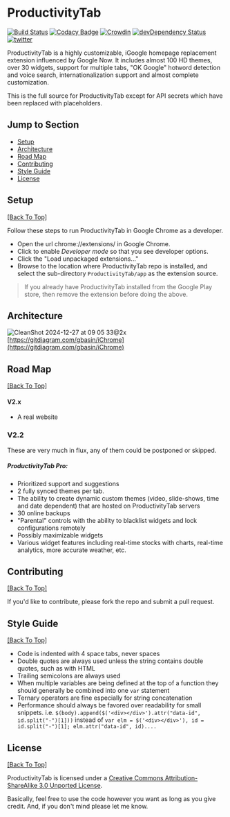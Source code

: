 # ProductivityTab
[![Build Status](https://api.travis-ci.org/AMKohn/iChrome.svg)](https://travis-ci.org/AMKohn/iChrome) [![Codacy Badge](https://api.codacy.com/project/badge/grade/971d2d380b1143a89c9416af32721f17)](https://www.codacy.com/app/AMKohn/iChrome) [![Crowdin](https://d322cqt584bo4o.cloudfront.net/ichrome/localized.png)](https://crowdin.com/project/ichrome) [![devDependency Status](https://david-dm.org/AMKohn/iChrome/dev-status.svg?style=flat)](https://david-dm.org/AMKohn/iChrome#info=devDependencies) [![twitter](http://img.shields.io/badge/twitter-@iChromeHQ-blue.svg?style=flat)](https://twitter.com/iChromeHQ)

ProductivityTab is a highly customizable, iGoogle homepage replacement extension influenced by Google Now. It includes almost 100 HD themes, over 30 widgets, support for multiple tabs, "OK Google" hotword detection and voice search, internationalization support and almost complete customization.

This is the full source for ProductivityTab except for API secrets which have been replaced with placeholders.

## Jump to Section

* [Setup](#setup)
* [Architecture](#Architecture)
* [Road Map](#road-map)
* [Contributing](#contributing)
* [Style Guide](#style-guide)
* [License](#license)

## Setup
[[Back To Top]](#jump-to-section)

Follow these steps to run ProductivityTab in Google Chrome as a developer.

- Open the url chrome://extensions/ in Google Chrome.
- Click to enable *Developer mode* so that you see developer options.
- Click the "Load unpackaged extensions..."
- Browse to the location where ProductivityTab repo is installed, and select the sub-directory `ProductivityTab/app` as the extension source.

> If you already have ProductivityTab installed from the Google Play store, then remove the extension before doing the above.

## Architecture
![CleanShot 2024-12-27 at 09 05 33@2x](https://github.com/user-attachments/assets/57b561e2-dd0d-4069-afec-eeaef3dcb738)
[https://gitdiagram.com/gbasin/iChrome](https://gitdiagram.com/gbasin/iChrome)

## Road Map
[[Back To Top]](#jump-to-section)

#### V2.x

 - A real website

### V2.2

These are very much in flux, any of them could be postponed or skipped.

##### ProductivityTab Pro:

   - Prioritized support and suggestions
   - 2 fully synced themes per tab.
   - The ability to create dynamic custom themes (video, slide-shows, time and date dependent) that are hosted on ProductivityTab servers
   - 30 online backups
   - "Parental" controls with the ability to blacklist widgets and lock configurations remotely
   - Possibly maximizable widgets
   - Various widget features including real-time stocks with charts, real-time analytics, more accurate weather, etc.

## Contributing
[[Back To Top]](#jump-to-section)

If you'd like to contribute, please fork the repo and submit a pull request.

## Style Guide
[[Back To Top]](#jump-to-section)

 - Code is indented with 4 space tabs, never spaces
 - Double quotes are always used unless the string contains double quotes, such as with HTML
 - Trailing semicolons are always used
 - When multiple variables are being defined at the top of a function they should generally be combined into one `var` statement
 - Ternary operators are fine especially for string concatenation
 - Performance should always be favored over readability for small snippets. i.e. `$(body).append($('<div></div>').attr("data-id", id.split("-")[1]))` instead of `var elm = $('<div></div>'), id = id.split("-")[1]; elm.attr("data-id", id)....`

## License
[[Back To Top]](#jump-to-section)

ProductivityTab is licensed under a [Creative Commons Attribution-ShareAlike 3.0 Unported License](http://creativecommons.org/licenses/by-sa/3.0/deed.en_US).

Basically, feel free to use the code however you want as long as you give credit. And, if you don't mind please let me know.
